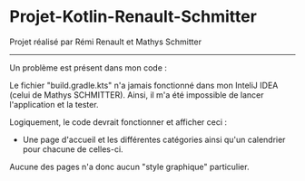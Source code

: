 # Projet-Kotlin-Renault-Schmitter
Projet réalisé par Rémi Renault et Mathys Schmitter

----

Un problème est présent dans mon code : 

Le fichier "build.gradle.kts" n'a jamais fonctionné dans mon InteliJ IDEA (celui de Mathys SCHMITTER).
Ainsi, il m'a été impossible de lancer l'application et la tester.

Logiquement, le code devrait fonctionner et afficher ceci :

- Une page d'accueil et les différentes catégories ainsi qu'un calendrier pour chacune de celles-ci.

Aucune des pages n'a donc aucun "style graphique" particulier. 